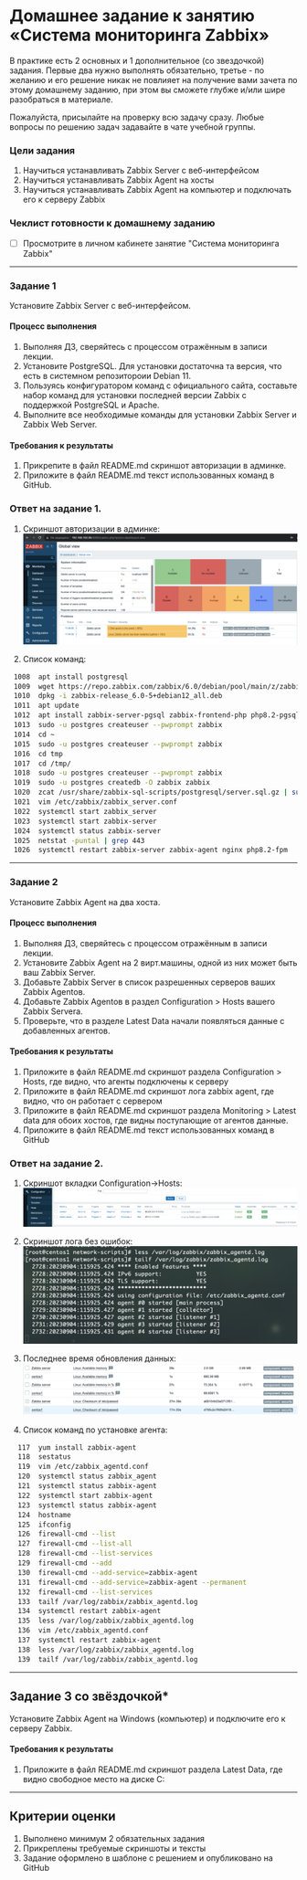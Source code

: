 # Домашнее задание к занятию «Система мониторинга Zabbix»

В практике есть 2 основных и 1 дополнительное (со звездочкой) задания. Первые два нужно выполнять обязательно, третье - по желанию и его решение никак не повлияет на получение вами зачета по этому домашнему заданию, при этом вы сможете глубже и/или шире разобраться в материале. 

Пожалуйста, присылайте на проверку всю задачу сразу. Любые вопросы по решению задач задавайте в чате учебной группы.

### Цели задания
1. Научиться устанавливать Zabbix Server c веб-интерфейсом
2. Научиться устанавливать Zabbix Agent на хосты
3. Научиться устанавливать Zabbix Agent на компьютер и подключать его к серверу Zabbix 

### Чеклист готовности к домашнему заданию
- [ ] Просмотрите в личном кабинете занятие "Система мониторинга Zabbix" 

---

### Задание 1 

Установите Zabbix Server с веб-интерфейсом.

#### Процесс выполнения
1. Выполняя ДЗ, сверяйтесь с процессом отражённым в записи лекции.
2. Установите PostgreSQL. Для установки достаточна та версия, что есть в системном репозитороии Debian 11.
3. Пользуясь конфигуратором команд с официального сайта, составьте набор команд для установки последней версии Zabbix с поддержкой PostgreSQL и Apache.
4. Выполните все необходимые команды для установки Zabbix Server и Zabbix Web Server.

#### Требования к результаты 
1. Прикрепите в файл README.md скриншот авторизации в админке.
2. Приложите в файл README.md текст использованных команд в GitHub.

### Ответ на задание 1.

1. Скриншот авторизации в админке:
![adm_auth](img/zadanie1/01_01.png)

2. Список команд:
```bash
 1008  apt install postgresql
 1009  wget https://repo.zabbix.com/zabbix/6.0/debian/pool/main/z/zabbix-release/zabbix-release_6.0-5+debian12_all.deb
 1010  dpkg -i zabbix-release_6.0-5+debian12_all.deb
 1011  apt update
 1012  apt install zabbix-server-pgsql zabbix-frontend-php php8.2-pgsql zabbix-nginx-conf zabbix-sql-scripts zabbix-agent
 1013  sudo -u postgres createuser --pwprompt zabbix
 1014  cd ~
 1015  sudo -u postgres createuser --pwprompt zabbix
 1016  cd tmp
 1017  cd /tmp/
 1018  sudo -u postgres createuser --pwprompt zabbix
 1019  sudo -u postgres createdb -O zabbix zabbix
 1020  zcat /usr/share/zabbix-sql-scripts/postgresql/server.sql.gz | sudo -u zabbix psql zabbix
 1021  vim /etc/zabbix/zabbix_server.conf 
 1022  systemctl start zabbix_server
 1023  systemctl start zabbix-server
 1024  systemctl status zabbix-server
 1025  netstat -puntal | grep 443
 1026  systemctl restart zabbix-server zabbix-agent nginx php8.2-fpm
```
---

### Задание 2 

Установите Zabbix Agent на два хоста.

#### Процесс выполнения
1. Выполняя ДЗ, сверяйтесь с процессом отражённым в записи лекции.
2. Установите Zabbix Agent на 2 вирт.машины, одной из них может быть ваш Zabbix Server.
3. Добавьте Zabbix Server в список разрешенных серверов ваших Zabbix Agentов.
4. Добавьте Zabbix Agentов в раздел Configuration > Hosts вашего Zabbix Servera.
5. Проверьте, что в разделе Latest Data начали появляться данные с добавленных агентов.

#### Требования к результаты 
1. Приложите в файл README.md скриншот раздела Configuration > Hosts, где видно, что агенты подключены к серверу
2. Приложите в файл README.md скриншот лога zabbix agent, где видно, что он работает с сервером
3. Приложите в файл README.md скриншот раздела Monitoring > Latest data для обоих хостов, где видны поступающие от агентов данные.
4. Приложите в файл README.md текст использованных команд в GitHub


### Ответ на задание 2.
1. Скриншот вкладки Configuration->Hosts:
![hosts](img/zadanie2/02_01.png)

2. Скриншот лога без ошибок:
![noerrors](img/zadanie2/02_02.png)

3. Последнее время обновления данных:
![latest_data](img/zadanie2/02_03.png)

4. Список команд по установке агента:
```bash
  117  yum install zabbix-agent
  118  sestatus 
  119  vim /etc/zabbix_agentd.conf 
  120  systemctl status zabbix_agent
  121  systemctl status zabbix-agent
  122  systemctl start zabbix-agent
  123  systemctl status zabbix-agent
  124  hostname
  125  ifconfig 
  126  firewall-cmd --list
  127  firewall-cmd --list-all
  128  firewall-cmd --list-services
  129  firewall-cmd --add
  130  firewall-cmd --add-service=zabbix-agent
  131  firewall-cmd --add-service=zabbix-agent --permanent
  132  firewall-cmd --list-services
  133  tailf /var/log/zabbix/zabbix_agentd.log 
  134  systemctl restart zabbix-agent
  135  less /var/log/zabbix/zabbix_agentd.log 
  136  vim /etc/zabbix_agentd.conf 
  137  systemctl restart zabbix-agent
  138  less /var/log/zabbix/zabbix_agentd.log 
  139  tailf /var/log/zabbix/zabbix_agentd.log 
```
---
## Задание 3 со звёздочкой*
Установите Zabbix Agent на Windows (компьютер) и подключите его к серверу Zabbix.

#### Требования к результаты 
1. Приложите в файл README.md скриншот раздела Latest Data, где видно свободное место на диске C:
--- 

## Критерии оценки

1. Выполнено минимум 2 обязательных задания
2. Прикреплены требуемые скриншоты и тексты 
3. Задание оформлено в шаблоне с решением и опубликовано на GitHub
